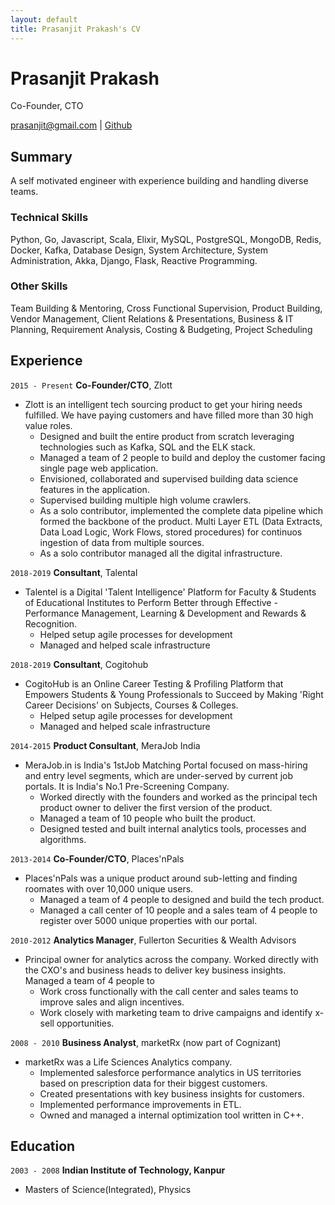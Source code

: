 ```yaml
---
layout: default
title: Prasanjit Prakash's CV
---
```

# Prasanjit Prakash
Co-Founder, CTO

  
<div id="webaddress">
<a href="prasanjit@gmail.com">prasanjit@gmail.com</a>
| <a href="https://github.com/dakaitbakait">Github</a>
</div>

## Summary

A self motivated engineer with experience building and handling diverse teams.

### Technical Skills

Python, Go, Javascript, Scala, Elixir, MySQL, PostgreSQL, MongoDB,
Redis, Docker, Kafka, Database Design, System Architecture, System
Administration, Akka, Django, Flask, Reactive Programming.

### Other Skills

Team Building & Mentoring, Cross Functional Supervision,
Product Building, Vendor Management, Client Relations & Presentations,
Business & IT Planning, Requirement Analysis, Costing & Budgeting, Project
Scheduling

## Experience

`2015 - Present`
__Co-Founder/CTO__, Zlott

- Zlott is an intelligent tech sourcing product to get your hiring needs
  fulfilled. We have paying customers and have filled more than 30 high value roles.
  * Designed and built the entire product from scratch leveraging technologies such as Kafka, SQL and the ELK stack.
  * Managed a team of 2 people to build and deploy the customer facing single
    page web application.
  * Envisioned, collaborated and supervised building data science features in
    the application.
  * Supervised building multiple high volume crawlers.
  * As a solo contributor, implemented the complete data pipeline which formed
    the backbone of the product. Multi Layer ETL (Data Extracts, Data Load
    Logic, Work Flows, stored procedures) for continuos ingestion of data from multiple sources.
  * As a solo contributor managed all the digital infrastructure.

`2018-2019`
__Consultant__, Talental

- Talentel is a Digital 'Talent Intelligence' Platform for Faculty & Students
  of Educational Institutes to Perform Better through Effective -
  Performance Management, Learning & Development and Rewards & Recognition.
  * Helped setup agile processes for development
  * Managed and helped scale infrastructure

`2018-2019`
__Consultant__, Cogitohub

- CogitoHub is an Online Career Testing & Profiling Platform that Empowers
  Students & Young Professionals to Succeed by Making 'Right Career Decisions'
  on Subjects, Courses & Colleges. 
  * Helped setup agile processes for development
  * Managed and helped scale infrastructure

`2014-2015`
__Product Consultant__, MeraJob India

- MeraJob.in is India's 1stJob Matching Portal focused on mass-hiring and entry
  level segments, which are under-served by current job portals. It is
  India's No.1 Pre-Screening Company.
  * Worked directly with the founders and worked as the principal tech product
    owner to deliver the first version of the product.
  * Managed a team of 10 people who built the product.
  * Designed tested and built internal analytics tools, processes and
    algorithms. 

`2013-2014`
__Co-Founder/CTO__, Places'nPals

- Places'nPals was a unique product around sub-letting and finding roomates with over 10,000 unique users. 
  * Managed a team of 4 people to designed and build the tech product.
  * Managed a call center of 10 people and a sales team of 4 people to register
    over 5000 unique properties with our portal.

`2010-2012`
__Analytics Manager__, Fullerton Securities & Wealth Advisors
 
- Principal owner for analytics across the company. Worked directly with
  the CXO's and business heads to deliver key business insights. Managed a team
  of 4 people to
  * Work cross functionally with the call center and sales teams to improve
    sales and align incentives.
  * Work closely with marketing team to drive campaigns and identify x-sell
    opportunities.

`2008 - 2010`
__Business Analyst__, marketRx (now part of Cognizant)

- marketRx was a Life Sciences Analytics company.
  * Implemented salesforce performance analytics in US territories based on
    prescription data for their biggest customers.
  * Created presentations with key business insights for customers.
  * Implemented performance improvements in ETL.
  * Owned and managed a internal optimization tool written in C++.

## Education

`2003 - 2008`
__Indian Institute of Technology, Kanpur__
- Masters of Science(Integrated), Physics

<!-- ### Footer Last updated: Nov 2020 -->

